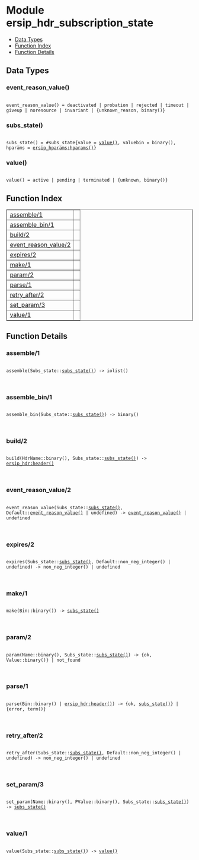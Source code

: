 

# Module ersip_hdr_subscription_state #
* [Data Types](#types)
* [Function Index](#index)
* [Function Details](#functions)

<a name="types"></a>

## Data Types ##




### <a name="type-event_reason_value">event_reason_value()</a> ###


<pre><code>
event_reason_value() = deactivated | probation | rejected | timeout | giveup | noresource | invariant | {unknown_reason, binary()}
</code></pre>




### <a name="type-subs_state">subs_state()</a> ###


<pre><code>
subs_state() = #subs_state{value = <a href="#type-value">value()</a>, valuebin = binary(), hparams = <a href="ersip_hparams.md#type-hparams">ersip_hparams:hparams()</a>}
</code></pre>




### <a name="type-value">value()</a> ###


<pre><code>
value() = active | pending | terminated | {unknown, binary()}
</code></pre>

<a name="index"></a>

## Function Index ##


<table width="100%" border="1" cellspacing="0" cellpadding="2" summary="function index"><tr><td valign="top"><a href="#assemble-1">assemble/1</a></td><td></td></tr><tr><td valign="top"><a href="#assemble_bin-1">assemble_bin/1</a></td><td></td></tr><tr><td valign="top"><a href="#build-2">build/2</a></td><td></td></tr><tr><td valign="top"><a href="#event_reason_value-2">event_reason_value/2</a></td><td></td></tr><tr><td valign="top"><a href="#expires-2">expires/2</a></td><td></td></tr><tr><td valign="top"><a href="#make-1">make/1</a></td><td></td></tr><tr><td valign="top"><a href="#param-2">param/2</a></td><td></td></tr><tr><td valign="top"><a href="#parse-1">parse/1</a></td><td></td></tr><tr><td valign="top"><a href="#retry_after-2">retry_after/2</a></td><td></td></tr><tr><td valign="top"><a href="#set_param-3">set_param/3</a></td><td></td></tr><tr><td valign="top"><a href="#value-1">value/1</a></td><td></td></tr></table>


<a name="functions"></a>

## Function Details ##

<a name="assemble-1"></a>

### assemble/1 ###

<pre><code>
assemble(Subs_state::<a href="#type-subs_state">subs_state()</a>) -&gt; iolist()
</code></pre>
<br />

<a name="assemble_bin-1"></a>

### assemble_bin/1 ###

<pre><code>
assemble_bin(Subs_state::<a href="#type-subs_state">subs_state()</a>) -&gt; binary()
</code></pre>
<br />

<a name="build-2"></a>

### build/2 ###

<pre><code>
build(HdrName::binary(), Subs_state::<a href="#type-subs_state">subs_state()</a>) -&gt; <a href="ersip_hdr.md#type-header">ersip_hdr:header()</a>
</code></pre>
<br />

<a name="event_reason_value-2"></a>

### event_reason_value/2 ###

<pre><code>
event_reason_value(Subs_state::<a href="#type-subs_state">subs_state()</a>, Default::<a href="#type-event_reason_value">event_reason_value()</a> | undefined) -&gt; <a href="#type-event_reason_value">event_reason_value()</a> | undefined
</code></pre>
<br />

<a name="expires-2"></a>

### expires/2 ###

<pre><code>
expires(Subs_state::<a href="#type-subs_state">subs_state()</a>, Default::non_neg_integer() | undefined) -&gt; non_neg_integer() | undefined
</code></pre>
<br />

<a name="make-1"></a>

### make/1 ###

<pre><code>
make(Bin::binary()) -&gt; <a href="#type-subs_state">subs_state()</a>
</code></pre>
<br />

<a name="param-2"></a>

### param/2 ###

<pre><code>
param(Name::binary(), Subs_state::<a href="#type-subs_state">subs_state()</a>) -&gt; {ok, Value::binary()} | not_found
</code></pre>
<br />

<a name="parse-1"></a>

### parse/1 ###

<pre><code>
parse(Bin::binary() | <a href="ersip_hdr.md#type-header">ersip_hdr:header()</a>) -&gt; {ok, <a href="#type-subs_state">subs_state()</a>} | {error, term()}
</code></pre>
<br />

<a name="retry_after-2"></a>

### retry_after/2 ###

<pre><code>
retry_after(Subs_state::<a href="#type-subs_state">subs_state()</a>, Default::non_neg_integer() | undefined) -&gt; non_neg_integer() | undefined
</code></pre>
<br />

<a name="set_param-3"></a>

### set_param/3 ###

<pre><code>
set_param(Name::binary(), PValue::binary(), Subs_state::<a href="#type-subs_state">subs_state()</a>) -&gt; <a href="#type-subs_state">subs_state()</a>
</code></pre>
<br />

<a name="value-1"></a>

### value/1 ###

<pre><code>
value(Subs_state::<a href="#type-subs_state">subs_state()</a>) -&gt; <a href="#type-value">value()</a>
</code></pre>
<br />

